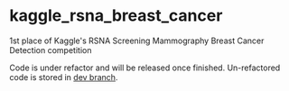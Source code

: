 # kaggle_rsna_breast_cancer
1st place of Kaggle's RSNA Screening Mammography Breast Cancer Detection competition

Code is under refactor and will be released once finished.
Un-refactored code is stored in [dev branch](https://github.com/dangnh0611/kaggle_rsna_breast_cancer/tree/dev).